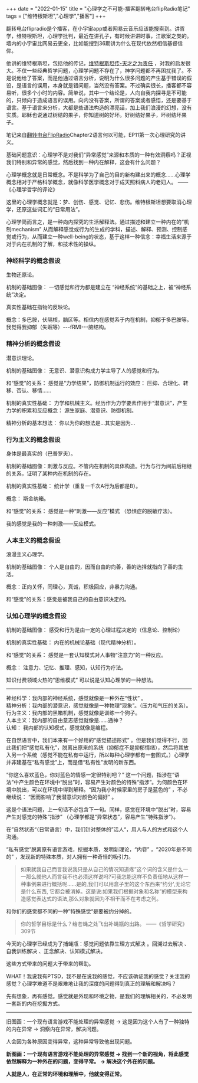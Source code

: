 +++ 
date = "2022-01-15"
title = "心理学之不可能-播客翻转电台flipRadio笔记"
tags = ["维特根斯坦","心理学","播客"]
+++

翻转电台flipradio是个播客，在小宇宙app或者网易云音乐应该能搜索到。讲哲学，维特根斯坦，心理学批判，最近在讲孔子，有时候讲讲时事，江歌案之类的。墙内的小宇宙比网易云更全，比如能搜到36期讲为什么在现代依然相信基督信仰。

他讲的维特根斯坦，包括他的传记，[维特根斯坦传-天才之为责任](https://book.douban.com/subject/6152040/) ，对我的启发很大。不仅一些经典哲学问题，心理学问题不存在了，神学问题都不再困扰我了。不是说他给了答案，而是他通过语言分析，说明为什么很多问题的产生基于错误的假设，是语言的误用，本身就是错问题，当然没有答案。不过确实很长，播客都不容易听，很多个小时的内容。简单说，其中一个结论是，人向自我内探寻是不可能的，只倾向于造成语言的误用。向内没有答案，所谓的答案或者感悟，还是要基于语言。基于语言来分析，大都是些语法构造的漂亮话，加上我们浪漫的幻想，没有实质。耶稣也说通过树结的果子，你知道树的好坏。好树结好果子，坏树结坏果子。

笔记来自[翻转电台FlipRadio](https://open.spotify.com/show/6O2YwvuGpP2y17SpC8MM5s)Chapter2语言何以可能，EP11第一次心理研究的讲义。

基础问题意识：⼼理学不是对我们“异常感觉”来源和本质的⼀种有效洞察吗？正视我们特别和异常的感觉，然后找到⼀种内在解释，这会有什么问题？

心理学概念就是日常概念。不是科学为了自己的目的新构建出来的概念……心理学概念相对于严格科学概念，就像科学医学概念对于成天照料病人的老妇人。 
——《心理学哲学的评论》

这里的心理学概念就是：梦、创伤、感觉、记忆、悲伤。维特根斯坦想要取消心理学，还原这些词汇的“日常用法”。

心理学简而言之，是一种向内探究的生活解释法。通过描述和建立一种内在的“机制mechanism” 从而解释感觉或行为的生成的学科，描述、解释、预测、控制感觉或行为，从而建立一种well-being的状态，基于这样一种信念：幸福生活来源于对于内在机制的了解，和技术性的操纵。

### 神经科学的概念假设
生物还原论。

机制的基础图像： 一切感觉和行为都是建立在 
“神经系统”的基础之上，被“神经系统”决定。

真实性基础在指物的反映论。

概念：多巴胺，伏隔核，脑区等。相信内在感觉系于内在机制，抑郁于多巴胺等。我觉得我抑郁（失眠等）---fRMI---脑结构。

### 精神分析的概念假设
潜意识理论。

机制的基础图像： 无意识、潜意识构成力学主导了人的感觉和行为。

和“感觉”的关系： 感觉是“力学结果”，防御机制运行的效应： 压抑、合理化、转移、否认、移情……

机制的真实性基础： 力学和机械主义。经历作为力学要素作用于“潜意识”，产生力学的积累和反应概念： 源生家庭、潜意识、防御机制。

精神分析的基本想法： 你以为你的想法是...其实是因为...

### 行为主义的概念假设
身体是最真实的（巴普罗夫）。

机制的基础图像：刺激与反应。不管内在机制的具体构造。行为与行为间前后相继的关系，证明了某种内在机制的存在。

机制的真实性基础： 统计学（重复一千次A行为后都是B）。

概念： 斯金纳箱。

和“感觉”的关系： 感觉是一种“刺激——反应”模式 
（恐惧症的脱敏疗法）。

我的感觉是我的一种刺激——反应模式。

### 人本主义的概念假设
浪漫主义心理学。

机制的基础图像： 
个人是自由的，因而自由的向善，善的选择就指向了善的生活。

概念：正向关怀，同理心，真诚，积极回应，非暴力沟通。

和“感觉”的关系：感觉是被我自己的自由意识决定的。

### 认知心理学的概念假设
机制的基础图像： 感受和行为是由一定的心理过程决定的（信息论、控制论）

机制的真实性基础： 内在的机械论基础（现代精神分析）。

和“感觉”的关系： 感觉是一套认知模式对人事物“注意力”的一种反应。

概念： 
注意力、记忆、推理、感知，认知行为疗法。

知识付费领域火热的“思维模式” 可以说是认知心理学的一种想法。

---
神经科学：我内部的神经系统，感觉就像是一种外在“性状” 。  
精神分析：我内部的潜意识，感觉就像是一种物理“现象”。（压力和气压的关系）。   
行为主义：我内部的黑箱机制，感觉就像是训练一个狗子。  
人本主义：我内部的自由意志感觉就像是……通神？   
认知： 我内部的认知模式，感觉就像是编程。

在自然语言中，我们本来有一个好用的“感觉描述形式” 。但是我们觉得不行，因此我们把“感觉私有化”，脱离出原来的系统（抑郁症不是抑郁情绪），然后将其放入另一个系统（感觉不能在私有中运行，所以每种心理学都有一套图式。）心理学并非建基在“私有感觉”上，而是借“私有性”发明的新东西。

“你这么喜欢蓝色，你对蓝色的情感一定很特别吧？” 这一个问题，指涉在“语法”中产生颜色在环境中“脱出”时，容易产生对颜色的特殊“指涉”。为何颜色在环境中脱出，可以在环境中得到解释。“因为我小时候家里的房子是蓝色的” ，不必继续说： “因而影响了我潜意识对颜色的偏好” 。

这是个语法问题，上一句话不必包含下一句。同样，感觉在环境中“脱出”时，容易产生对感觉的特殊“指涉” （心理学都是“异常状态”，容易产生“特殊指涉”）。

在”自然状态“（日常语言）中，我们针对整体的”活人“，用人与人的方式和这个人沟通。

“私有感觉”脱离原有语言游戏，挖掘本质，发明新理论，“内卷” ，“2020年是不同的” ，发现新的特殊本质，对人拥有一种奇怪的吸引力。

> 如果就我⾃⼰⽽⾔我说我只是从⾃⼰的情况知道疼”这个词的含义是什么⼀⼀那么就他⼈⽽⾔我不也必须这样说吗?可我怎能这样不负责任地从这样⼀种事例来进⾏概括呢……是的,我们可以⽤盒⼦⾥的这个东⻄来“约分',⽆论它是什么东⻄, 它都会被消掉。这是说:如果我们根据对象和名称”的模型来构造感觉表达式的语法,那么对象就因为不相⼲⽽不在考虑之列。

和你们的感觉都不同的一种”特殊感觉“是要被约分掉的。

> 你的哲学⽬标是什么？给苍蝇之处⻜出补蝇瓶的出路。  ——《哲学研究》309节

今天的心理学已经成为了捕蝇瓶：感觉问题依靠生理方式解决 。回溯过去解决 、自我训练解决 、正念解决、认知模式解决。

这些方式带来的问题大于带来的帮助。

WHAT！我说我有PTSD，我不是在说我的感觉，不应该确证我的感觉？关注我的感觉？心理学难道不是艰难地让我的深度的问题得到真正的理解和解决吗？

先有想象，再有感觉。感觉就是外现和环境之物，是我们的理解相关的，不必发明一套新的内在挖掘方式。

---

旧图画：一个现有语言游戏不能处理的异常感觉 -> 这是因为这个人有了一种独特的内在异常 -> 洞察内在异常，解决问题。

人会因为各种原因变得异常，这种异常导致他出现问题。

**新图画：一个现有语言游戏不能处理的异常感觉 -> 找到一个新的视角，将此感觉依然解释为一种外在的问题，变得平常。 -> 解决这个外在的问题。**

**人就是人，在正常的环境和理解中，他就变得正常。**